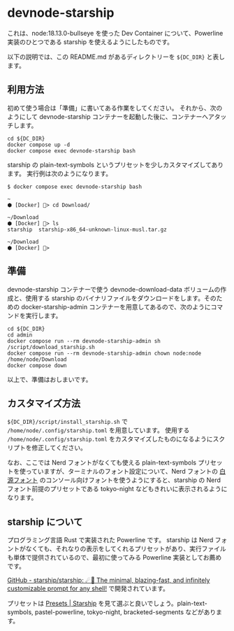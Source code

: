 # devnode-starship

これは、node:18.13.0-bullseye を使った Dev Container について、Powerline 実装のひとつである starship を使えるようにしたものです。

以下の説明では、この README.md があるディレクトリーを `${DC_DIR}` と表します。

## 利用方法

初めて使う場合は「準備」に書いてある作業をしてください。
それから、次のようにして devnode-starship コンテナーを起動した後に、コンテナーへアタッチします。

```console
cd ${DC_DIR}
docker compose up -d
docker compose exec devnode-starship bash
```

starship の plain-text-symbols というプリセットを少しカスタマイズしてあります。
実行例は次のようになります。

```console
$ docker compose exec devnode-starship bash

~ 
⬢ [Docker] 🐳> cd Download/

~/Download 
⬢ [Docker] 🐳> ls
starship  starship-x86_64-unknown-linux-musl.tar.gz

~/Download 
⬢ [Docker] 🐳> 
```

## 準備

devnode-starship コンテナーで使う devnode-download-data ボリュームの作成と、使用する starship のバイナリファイルをダウンロードをします。そのための docker-starship-admin コンテナーを用意してあるので、次のようにコマンドを実行します。

```console
cd ${DC_DIR}
cd admin
docker compose run --rm devnode-starship-admin sh /script/download_starship.sh
docker compose run --rm devnode-starship-admin chown node:node /home/node/Download
docker compose down
```

以上で、準備はおしまいです。

## カスタマイズ方法

`${DC_DIR}/script/install_starship.sh` で `/home/node/.config/starship.toml` を用意しています。
使用する `/home/node/.config/starship.toml` をカスタマイズしたものになるようにスクリプトを修正してください。

なお、ここでは Nerd フォントがなくても使える plain-text-symbols プリセットを使っていますが、ターミナルのフォント設定について、Nerd フォントの [白源フォント](https://github.com/yuru7/HackGen) のコンソール向けフォントを使うようにすると、starship の Nerd フォント前提のプリセットである tokyo-night などもきれいに表示されるようになります。

## starship について

プログラミング言語 Rust で実装された Powerline です。
starship は Nerd フォントがなくても、それなりの表示をしてくれるプリセットがあり、実行ファイルも単体で提供されているので、最初に使ってみる Powerline 実装としてお薦めです。

[GitHub \- starship/starship: ☄🌌️ The minimal, blazing\-fast, and infinitely customizable prompt for any shell\!](https://github.com/starship/starship) で開発されています。

プリセットは [Presets \| Starship](https://starship.rs/presets/#nerd-font-symbols) を見て選ぶと良いでしょう。plain-text-symbols, pastel-powerline, tokyo-night, bracketed-segments などがあります。
